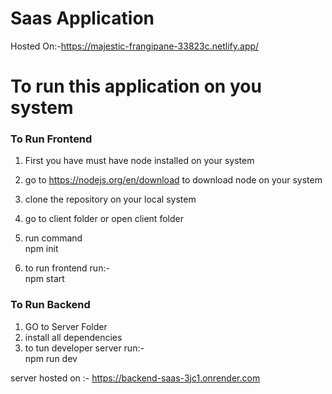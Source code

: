 # Saas Application
Hosted On:-https://majestic-frangipane-33823c.netlify.app/
<h1>To run this application on you system</h1>

<h3> To Run Frontend </h3>

1) First you have must have node installed  on your system 

2) go to https://nodejs.org/en/download to download node on your system
3) clone the repository on your local system
4) go to client folder or open client folder
5) run command
 <br/>npm init
7) to run frontend run:-
  <br/> npm start

<h3> To Run Backend </h3>

1) GO to Server Folder
2) install all dependencies
3) to tun developer server run:-
    <br/>npm run dev

server hosted on :- https://backend-saas-3jc1.onrender.com
